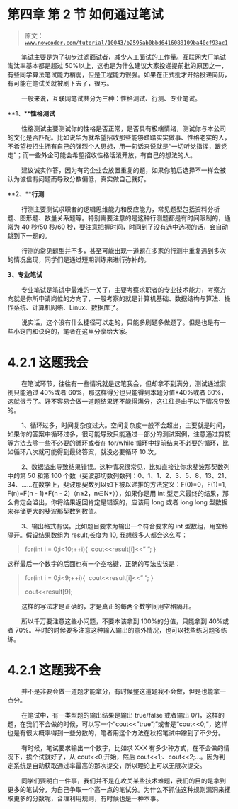 # 第四章 第 2 节 如何通过笔试

> 原文：[`www.nowcoder.com/tutorial/10043/b2595ab0bbd6416088109ba40cf93ac1`](https://www.nowcoder.com/tutorial/10043/b2595ab0bbd6416088109ba40cf93ac1)

        笔试主要是为了初步过滤面试者，减少人工面试的工作量。互联网大厂笔试淘汰率基本都是超过 50%以上，这也是为什么建议大家投递提前批的原因之一，有些同学算法笔试能力稍弱，但是工程能力很强。如果在正式批才开始投递简历，有可能在笔试关就被刷下去了，很亏。

        一般来说，互联网笔试共分为三种：性格测试、行测、专业笔试。

**1、****性格测试**

        性格测试主要测试你的性格是否正常，是否具有极端情绪，测试你与本公司的文化是否匹配。比如说华为就希望招收那些能够踏踏实实做事、性格老实的人，不希望校招生拥有自己的强烈个人思想，用一句话来说就是“一切听党指挥，跟党走”；而一些外企可能会希望招收性格活泼开放，有自己的想法的人。

        建议诚实作答，因为有的企业会放置重复的题，如果你前后选择不一样会被认为诚信有问题而导致分数偏低，真实做自己就好。

**2、****行测**

        行测主要测试求职者的逻辑思维能力和反应能力，常见题型包括资料分析题、图形题、数量关系题等。特别需要注意的是这种行测题都是有时间限制的，通常为 40 秒/50 秒/60 秒，要注意把握时间，时间到了没有选中选项的话，会自动跳到下一题的。

        行测的常见题型并不多，甚至可能出现一道题在多家的行测中重复遇到多次的情况出现，同学们是通过短期训练来进行弥补的。

**3、专业笔试**

        专业笔试是笔试中最难的一关了，主要考察求职者的专业技术能力，考察方向就是你所申请岗位的方向了，一般考察的就是计算机基础、数据结构与算法、操作系统、计算机网络、Linux、数据库了。

        说实话，这个没有什么捷径可以走的，只能多刷题多做题了。但是也是有一些小窍门和诀窍的，笔者在这里分享给大家。

# 4.2.1 这题我会

        在笔试环节，往往有一些情况就是这笔我会，但却拿不到满分，测试通过案例只能通过 40%或者 60%，那这样得分也只能得到本题分值*40%或者 60%，这就很亏了。好不容易会做一道题结果还不能得满分，这往往是由于以下情况导致的。

        1、循环过多，时间复杂度过大。空间复杂度一般不会超出，主要就是时间，如果你的答案中循环过多，很可能导致只能通过一部分的测试案例，注意通过剪枝等方法去除一些不必要的循环或者在 for/while 循环中提前结束不必要的循环，比如循环八次就可能得到最终答案，就没必要循环 10 次。

        2、数据溢出导致结果错误。这种情况很常见，比如直接让你求斐波那契数列中的第 50 和第 100 个数（斐波那切数列数列：0、1、1、2、3、5、8、13、21、34、……在数学上，斐波那契数列以如下被以递推的方法定义：F(0)=0，F(1)=1, F(n)=F(n - 1)+F(n - 2)（n≥2，n∈N*）），如果你是用 int 型定义最终的结果，那么肯定会溢出，你将结果返回肯定是错误的，应该用 long 或者 long long 型数据来存储更大的斐波那契数列数值。

        3、输出格式有误。比如题目要求为输出一个符合要求的 int 型数组，用空格隔开。假设结果数组为 result,长度为 10, 我想很多人都会这么写：

> for(int i = 0;i<10;++i){  cout<<result[i]<<” ”; }

这样最后一个数字的后面也有一个空格键，正确的写法应该是：

> for(int i = 0;i<9;++i){  cout<<result[i]<<” ”; }
> 
> cout<<result[9];

        这样的写法才是正确的，才是真正的每两个数字间用空格隔开。

        所以千万要注意这些小问题，不要本该拿到 100%的分值，只能拿到 40%或者 70%。平时的时候要多注意这种输入输出的意外情况，也可以找些练习题多练练。

# 4.2.1 这题我不会

        并不是非要会做一道题才能拿分，有时候整这道题我不会做，但是也能拿一点分。

        在笔试中，有一类型题的输出结果是输出 true/false 或者输出 0/1，这样的题，在我们不会做的时候，可以写一个“cout<<”true”;”或者是“cout<<0;”，这样也是有很大概率得到一些分数的，笔者用这个方法在秋招笔试中蹭到了不少分。

        有时候，笔试要求输出一个数字，比如求 XXX 有多少种方式，在不会做的情况下，挨个试就好了，从 cout<<0;开始，然后 cout<<1;、cout<<2;…。因为判定系统是自动获取通过率最高的那次提交，所以理论上可以无限次提交。

        同学们要明白一件事，我们并不是在攻关某些技术难题，我们的目的是拿到更多的笔试分，为自己争取一个高一点的笔试分。为什么不抓住这种规则漏洞来攫取更多的分数呢，合理利用规则，有时候也是一种本事。